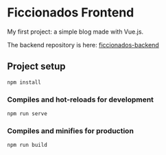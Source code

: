 # Ficcionados Frontend

My first project: a simple blog made with Vue.js.

The backend repository is here: [ficcionados-backend](https://github.com/kgjoner/ficcionados-backend)

## Project setup
```
npm install
```

### Compiles and hot-reloads for development
```
npm run serve
```

### Compiles and minifies for production
```
npm run build
```
